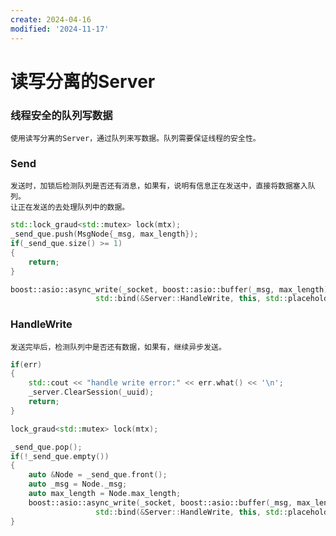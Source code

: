 ```yaml
---
create: 2024-04-16
modified: '2024-11-17'
---
```


# 读写分离的Server
### 线程安全的队列写数据
	使用读写分离的Server，通过队列来写数据。队列需要保证线程的安全性。
### Send
	发送时，加锁后检测队列是否还有消息，如果有，说明有信息正在发送中，直接将数据塞入队列。
	让正在发送的去处理队列中的数据。
```C++
std::lock_graud<std::mutex> lock(mtx);
_send_que.push(MsgNode{_msg, max_length});
if(_send_que.size() >= 1)
{
	return;
}

boost::asio::async_write(_socket, boost::asio::buffer(_msg, max_length),
				   std::bind(&Server::HandleWrite, this, std::placeholder::_1, std::placeholder::_2, shared_from_this()));	
```
### HandleWrite
	发送完毕后，检测队列中是否还有数据，如果有，继续异步发送。
```C++
if(err)
{
	std::cout << "handle write error:" << err.what() << '\n';
	_server.ClearSession(_uuid);
	return;
}

lock_graud<std::mutex> lock(mtx);

_send_que.pop();
if(!_send_que.empty())
{
	auto &Node = _send_que.front();
	auto _msg = Node._msg;
	auto max_length = Node.max_length;
	boost::asio::async_write(_socket, boost::asio::buffer(_msg, max_length),
				   std::bind(&Server::HandleWrite, this, std::placeholder::_1, std::placeholder::_2, shared_from_this()));
}
```